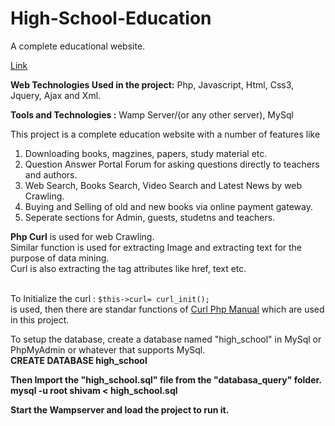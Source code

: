 High-School-Education
=====================

A complete educational website.<br>


<a href="http://shivambansal.com/hseducation/" target=_blank>Link</a><br>

<b>Web Technologies Used in the project:</b> Php, Javascript, Html, Css3, Jquery, Ajax and Xml.

<b> Tools and Technologies :</b> Wamp Server/(or any other server), MySql <br>

This project is a complete education website with a number of features like <br>
1. Downloading books, magzines, papers, study material etc. <br>
2. Question Answer Portal Forum for asking questions directly to teachers and authors. <br>
3. Web Search, Books Search, Video Search and Latest News by web Crawling.<br>
4. Buying and Selling of old and new books via online payment gateway.<br>
5. Seperate sections for Admin, guests, studetns and teachers.<br>

<b>Php Curl</b> is used for web Crawling. <br>Similar function is used for extracting Image 
and extracting text for the purpose of data mining.<br> Curl is also extracting the tag attributes like href, text etc.<br><br>

To Initialize the curl : <code>$this->curl= curl_init();</code> <br> is used, then there are standar functions of
<a href="http://php.net/manual/en/book.curl.php">Curl Php Manual</a> which are used in this project.<br>

To setup the database, create a database named "high_school" in MySql or PhpMyAdmin or whatever that supports MySql.
<br><b> CREATE DATABASE high_school <b>

Then Import the "high_school.sql" file from the "databasa_query" folder.<br>
<b> mysql -u root shivam < high_school.sql</b>

Start the Wampserver and load the project to run it.
